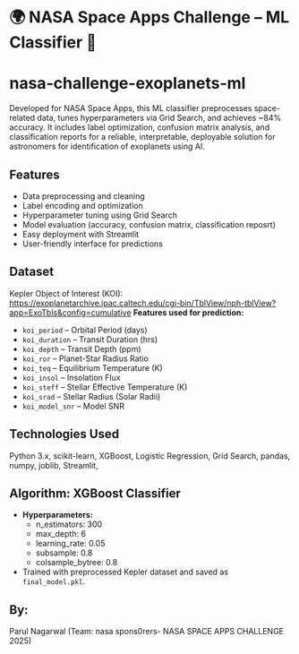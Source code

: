 
# 🌍 NASA Space Apps Challenge – ML Classifier 🚀
# nasa-challenge-exoplanets-ml
Developed for NASA Space Apps, this ML classifier preprocesses space-related data, tunes hyperparameters via Grid Search, and achieves ~84% accuracy. It includes label optimization, confusion matrix analysis, and classification reports for a reliable, interpretable, deployable solution for astronomers for identification of exoplanets using AI.

## Features
- Data preprocessing and cleaning
- Label encoding and optimization
- Hyperparameter tuning using Grid Search
- Model evaluation (accuracy, confusion matrix, classification reposrt)
- Easy deployment with Streamlit
- User-friendly interface for predictions

## **Dataset**
Kepler Object of Interest (KOI): https://exoplanetarchive.ipac.caltech.edu/cgi-bin/TblView/nph-tblView?app=ExoTbls&config=cumulative
**Features used for prediction:**
  - `koi_period` – Orbital Period (days)  
  - `koi_duration` – Transit Duration (hrs)  
  - `koi_depth` – Transit Depth (ppm)  
  - `koi_ror` – Planet-Star Radius Ratio  
  - `koi_teq` – Equilibrium Temperature (K)  
  - `koi_insol` – Insolation Flux  
  - `koi_steff` – Stellar Effective Temperature (K)  
  - `koi_srad` – Stellar Radius (Solar Radii)  
  - `koi_model_snr` – Model SNR  


## **Technologies Used**
Python 3.x,
scikit-learn,
XGBoost,
Logistic Regression,
Grid Search,
pandas, numpy,
joblib,
Streamlit,

## **Algorithm:** XGBoost Classifier  
- **Hyperparameters:**  
  - n_estimators: 300  
  - max_depth: 6  
  - learning_rate: 0.05  
  - subsample: 0.8  
  - colsample_bytree: 0.8  
- Trained with preprocessed Kepler dataset and saved as `final_model.pkl`.


## **By:**
Parul Nagarwal
(Team: nasa spons0rers- NASA SPACE APPS CHALLENGE 2025)



